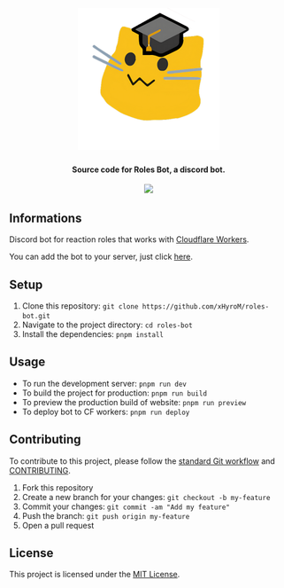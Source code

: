 <h1 align="center">
  <br>
  <img src="https://github.com/xHyroM/website/blob/main/src/assets/logo.png?raw=true" alt="Hyro" width="256">
  <br>
</h1>

<h4 align="center">Source code for Roles Bot, a discord bot.</h4>

<p align="center">
    <a href="https://s.xhyrom.dev/discord" alt="Discord">
        <img src="https://img.shields.io/discord/1046534628577640528?label=discord&style=for-the-badge&color=2fbfc4"/>
    </a>
</p>

## Informations

Discord bot for reaction roles that works with [Cloudflare Workers](https://workers.cloudflare.com/).

You can add the bot to your server, just click [here](https://discord.com/api/oauth2/authorize?client_id=923267906941370368&permissions=268435456&scope=bot%20applications.commands).

## Setup

1. Clone this repository: `git clone https://github.com/xHyroM/roles-bot.git`
2. Navigate to the project directory: `cd roles-bot`
3. Install the dependencies: `pnpm install`

## Usage

- To run the development server: `pnpm run dev`
- To build the project for production: `pnpm run build`
- To preview the production build of website: `pnpm run preview`
- To deploy bot to CF workers: `pnpm run deploy`

## Contributing

To contribute to this project, please follow the [standard Git workflow](https://git-scm.com/book/en/v2/Git-Basics-Getting-a-Git-Repository#The-Standard-Git-Workflow) and [CONTRIBUTING](./CONTRIBUTING.md).

1. Fork this repository
2. Create a new branch for your changes: `git checkout -b my-feature`
3. Commit your changes: `git commit -am "Add my feature"`
4. Push the branch: `git push origin my-feature`
5. Open a pull request

## License

This project is licensed under the [MIT License](./LICENSE).
